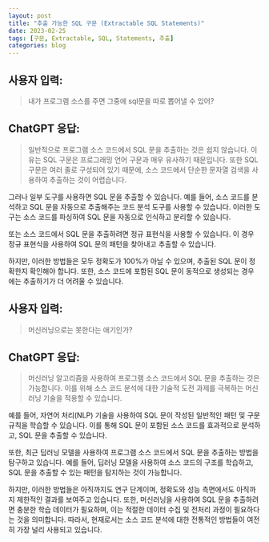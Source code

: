 ```yaml
---
layout: post
title: "추출 가능한 SQL 구문 (Extractable SQL Statements)"
date: 2023-02-25
tags: [구문, Extractable, SQL, Statements, 추출]
categories: blog
---
```


## 사용자 입력:
> 내가 프로그램 소스를 주면 그중에 sql문을 따로 뽑어낼 수 있어?

## ChatGPT 응답:
> 일반적으로 프로그램 소스 코드에서 SQL 문을 추출하는 것은 쉽지 않습니다. 이유는 SQL 구문은 프로그래밍 언어 구문과 매우 유사하기 때문입니다. 또한 SQL 구문은 여러 줄로 구성되어 있기 때문에, 소스 코드에서 단순한 문자열 검색을 사용하여 추출하는 것이 어렵습니다.

그러나 일부 도구를 사용하면 SQL 문을 추출할 수 있습니다. 예를 들어, 소스 코드를 분석하고 SQL 문을 자동으로 추출해주는 코드 분석 도구를 사용할 수 있습니다. 이러한 도구는 소스 코드를 파싱하여 SQL 문을 자동으로 인식하고 분리할 수 있습니다.

또는 소스 코드에서 SQL 문을 추출하려면 정규 표현식을 사용할 수 있습니다. 이 경우 정규 표현식을 사용하여 SQL 문의 패턴을 찾아내고 추출할 수 있습니다.

하지만, 이러한 방법들은 모두 정확도가 100%가 아닐 수 있으며, 추출된 SQL 문이 정확한지 확인해야 합니다. 또한, 소스 코드에 포함된 SQL 문이 동적으로 생성되는 경우에는 추출하기가 더 어려울 수 있습니다.

## 사용자 입력:
> 머신러닝으로는 못한다는 애기인가?

## ChatGPT 응답:
> 머신러닝 알고리즘을 사용하여 프로그램 소스 코드에서 SQL 문을 추출하는 것은 가능합니다. 이를 위해 소스 코드 분석에 대한 기술적 도전 과제를 극복하는 머신러닝 기술을 적용할 수 있습니다.

예를 들어, 자연어 처리(NLP) 기술을 사용하여 SQL 문이 작성된 일반적인 패턴 및 구문 규칙을 학습할 수 있습니다. 이를 통해 SQL 문이 포함된 소스 코드를 효과적으로 분석하고, SQL 문을 추출할 수 있습니다.

또한, 최근 딥러닝 모델을 사용하여 프로그램 소스 코드에서 SQL 문을 추출하는 방법을 탐구하고 있습니다. 예를 들어, 딥러닝 모델을 사용하여 소스 코드의 구조를 학습하고, SQL 문을 추출할 수 있는 패턴을 탐지하는 것이 가능합니다.

하지만, 이러한 방법들은 아직까지도 연구 단계이며, 정확도와 성능 측면에서도 아직까지 제한적인 결과를 보여주고 있습니다. 또한, 머신러닝을 사용하여 SQL 문을 추출하려면 충분한 학습 데이터가 필요하며, 이는 적절한 데이터 수집 및 전처리 과정이 필요하다는 것을 의미합니다. 따라서, 현재로서는 소스 코드 분석에 대한 전통적인 방법들이 여전히 가장 널리 사용되고 있습니다.

